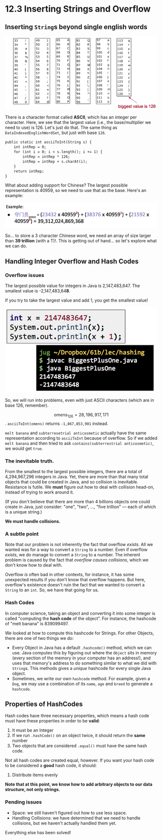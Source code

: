 # 12.3 Inserting Strings and Overflow

## Inserting `String`s beyond single english words

![](../.gitbook/assets/ascii.png)

There is a character format called **ASCII**, which has an integer per character. Here, we see that the largest value \(i.e., the base/multiplier we need to use\) is 126. Let's just do that. The same thing as `DataIndexedEnglishWordSet`, but just with base `126`.

```text
public static int asciiToInt(String s) {
    int intRep = 0;
    for (int i = 0; i < s.length(); i += 1) {           
        intRep = intRep * 126;
        intRep = intRep + s.charAt(i);
    }
    return intRep;
}
```

What about adding support for Chinese? The largest possible representation is 40959, so we need to use that as the base. Here's an example:

![](../.gitbook/assets/Screen%20Shot%202019-03-08%20at%2012.49.36%20PM.png)

So... to store a 3 character Chinese word, we need an array of size larger than **39 trillion** \(with a T\)!. This is getting out of hand... so let's explore what we can do.

## Handling Integer Overflow and Hash Codes

### Overflow issues

The largest possible value for integers in Java is 2,147,483,647. The smallest value is -2,147,483,64**8**.

If you try to take the largest value and add 1, you get the smallest value!

![](../.gitbook/assets/Screen%20Shot%202019-03-08%20at%2012.53.44%20PM.png)

So, we will run into problems, even with just ASCII characters \(which are in base 126, remember\).

$$omens_{126} = 28,196,917,171$$. `asciiToInt(omens)` returns `-1,867,853,901` instead.

`melt banana` and `subterresetrial anticosmetic` actually have the same representation according to `asciiToInt` because of overflow. So if we added `melt banana` and then tried to ask `contains(subterrestrial anticosmetic)`, we would get `true`.

### The inevitable truth.

From the smallest to the largest possible integers, there are a total of 4,294,967,296 integers in Java. Yet, there are more than that many total objects that could be created in Java, and so collision is inevitable. Resistance is futile. We **must** figure out how to deal with collision head-on, instead of trying to work around it.

\(If you don't believe that there are more than 4 billions objects one could create in Java, just consider: "one", "two", ..., "five trillion" –– each of which is a unique string.\)

**We must handle collisions.**

### A subtle point

Note that our problem is not inherently the fact that overflow _exists_. All we wanted was for a way to convert a `String` to a number. Even if overflow _exists_, we do manage to convert a `String` to a number. The inherent problem is caused by the fact that _overflow causes collisions_, which we don't know how to deal with.

Overflow _is_ often bad in other contexts, for instance, it has some unexpected results if you don't know that overflow happens. But here, overflow's existence doesn't ruin the fact that we wanted to convert a `String` to an `int`. So, we have that going for us.

### Hash Codes

In computer science, taking an object and converting it into some integer is called "computing the **hash code** of the object". For instance, the hashcode of "melt banana" is 839099497.

We looked at how to compute this hashcode for Strings. For other Objects, there are one of two things we do:

* Every Object in Java has a default `.hashcode()` method, which we can use.  Java computes this by figuring out where the `Object` sits in memory \(every section of the memory in your computer has an address!\), and uses that memory's address to do something similar to what we did with `String`s. This methods gives a _unique_ hashcode for every single Java object.
* Sometimes, we write our own `hashcode` method. For example, given a `Dog`, we may use a combination of its `name`, `age` and `breed` to generate a `hashcode`. 

## Properties of HashCodes

Hash codes have three necessary properties, which means a hash code must have these properties in order to be **valid**:

1. It must be an Integer
2. If we run `.hashCode()` on an object twice, it should return the **same** number
3. Two objects that are considered `.equal()` must have the same hash code.

Not all hash codes are created equal, however. If you want your hash code to be considered a **good** hash code, it should:

1. Distribute items evenly

**Note that at this point, we know how to add arbitrary objects to our data structure, not only strings.**

### Pending issues

* Space: we still haven't figured out how to use less space. 
* Handling Collisions: we have determined that we need to handle collisions, but we haven't actually handled them yet. 

Everything else has been solved!

